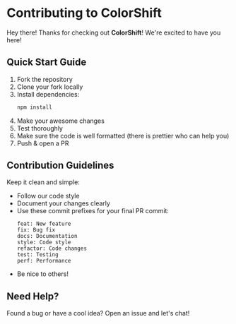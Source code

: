 # Contributing to ColorShift

Hey there! Thanks for checking out **ColorShift**! We're excited to have you here!

## Quick Start Guide

1. Fork the repository
2. Clone your fork locally
3. Install dependencies:
   ```bash
   npm install
   ```
4. Make your awesome changes
5. Test thoroughly
6. Make sure the code is well formatted (there is prettier who can help you)
7. Push & open a PR

## Contribution Guidelines

Keep it clean and simple:

- Follow our code style
- Document your changes clearly
- Use these commit prefixes for your final PR commit:
  ```
  feat: New feature
  fix: Bug fix
  docs: Documentation
  style: Code style
  refactor: Code changes
  test: Testing
  perf: Performance
  ```
- Be nice to others!

## Need Help?

Found a bug or have a cool idea? Open an issue and let's chat!
